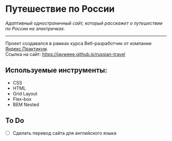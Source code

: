 # Путешествие по России 
_Адаптивный одностраничный сайт, который расскажет о путешествии по России на электричках._
***
Проект создавался в рамках курса Веб-разработчик от компании [Яндекс.Практикум](https://practicum.yandex.ru/).  
Ссылка на сайт: https://jayweee.github.io/russian-travel
## Используемые инструменты:
- CSS
- HTML
- Grid Layout
- Flex-box
- BEM Nested
## To Do
- [ ] Сделать перевод сайта для английского языка
